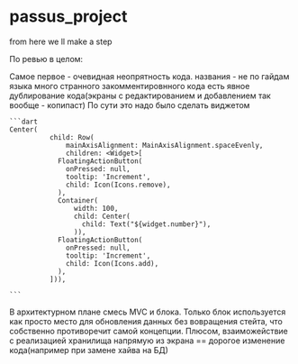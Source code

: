 # passus_project

from here we ll make a step


По ревью в целом: 

Самое первое - очевидная неопрятность кода.
    названия - не по гайдам языка
    много странного закомментировнного кода
    есть явное дублирование кода(экраны с редактированием и добавлением так вообще - копипаст)
    По сути это надо было сделать виджетом

    ```dart
    Center(
              child: Row(
                  mainAxisAlignment: MainAxisAlignment.spaceEvenly,
                  children: <Widget>[
                FloatingActionButton(
                  onPressed: null,
                  tooltip: 'Increment',
                  child: Icon(Icons.remove),
                ),
                Container(
                    width: 100,
                    child: Center(
                      child: Text("${widget.number}"),
                    )),
                FloatingActionButton(
                  onPressed: null,
                  tooltip: 'Increment',
                  child: Icon(Icons.add),
                ),
              ])),

    ```

В архитектурном плане смесь MVC и блока.
Только блок используется как просто место для обновления данных без вовращения стейта, что собственно противоречит самой концепции.
Плюсом, взаиможействие с реализацией хранилища напрямую из экрана == дорогое изменение кода(например при замене хайва на БД)